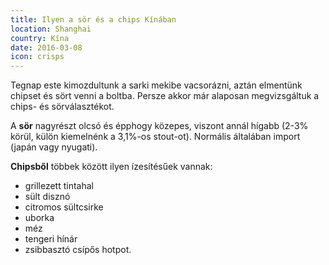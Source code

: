 ```yaml
---
title: Ilyen a sör és a chips Kínában
location: Shanghai
country: Kína
date: 2016-03-08
icon: crisps
---
```


Tegnap este kimozdultunk a sarki mekibe vacsorázni, aztán elmentünk chipset és sört venni a boltba. Persze akkor már alaposan megvizsgáltuk a chips- és sörválasztékot.

A **sör** nagyrészt olcsó és épphogy közepes, viszont annál hígabb (2-3% körül, külön kiemelnénk a 3,1%-os stout-ot). Normális általában import (japán vagy nyugati).

**Chipsből** többek között ilyen ízesítésűek vannak:

- grillezett tintahal
- sült disznó
- citromos sültcsirke
- uborka
- méz
- tengeri hínár
- zsibbasztó csípős hotpot.

